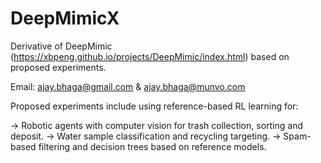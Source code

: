 # DeepMimicX
Derivative of DeepMimic (https://xbpeng.github.io/projects/DeepMimic/index.html) based on proposed experiments.

Email: ajay.bhaga@gmail.com & ajay.bhaga@munvo.com

Proposed experiments include using reference-based RL learning for:

-> Robotic agents with computer vision for trash collection, sorting and deposit.
-> Water sample classification and recycling targeting.
-> Spam-based filtering and decision trees based on reference models.
